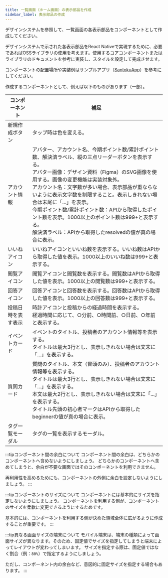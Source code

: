 ```yaml
---
title: 一覧画面（ホーム画面）の表示部品を作成
sidebar_label: 表示部品の作成
---
```


デザインシステムを参照して、一覧画面の各表示部品をコンポーネントとして作成してください。

デザインシステムで示された各表示部品をReact Nativeで実現するために、必要であればOSSライブラリの使用を考えます。使用するコアコンポーネントまたはライブラリのドキュメントを参考に実装し、スタイルを設定して完成させます。

コンポーネントの配置場所や実装例はサンプルアプリ（[SantokuApp](https://github.com/{@inject:organization}/mobile-app-crib-notes/tree/master/example-app/SantokuApp)）を参考にしてください。

作成するコンポーネントとして、例えば以下のものがあります（一部）。

| コンポーネント | 補足 |
|--|--|
| 新規作成ボタン | タップ時は色を変える。 |
| アカウント情報 | アバター、アカウント名、今期ポイント数/累計ポイント数、解決済ラベル、縦の三点リーダーボタンを表示する。<br />アバター画像：デザイン資料（Figma）のSVG画像を使用する。画像の変更機能は実装対象外。<br />アカウント名：文字数が多い場合、表示部品が重ならないように表示文字数を制限すること。表示しきれない場合は末尾に「...」を表示。<br />今期ポイント数/累計ポイント数：APIから取得したポイント数を表示。1000以上のポイント数は999+と表示する。<br />解決済ラベル：APIから取得したresolvedの値が真の場合に表示。 |
| いいねアイコン | いいねアイコンといいね数を表示する。いいね数はAPIから取得した値を表示。1000以上のいいね数は999+と表示する。|
| 閲覧アイコン | 閲覧アイコンと閲覧数を表示する。閲覧数はAPIから取得した値を表示。1000以上の閲覧数は999+と表示する。|
| 回答アイコン | 回答アイコンと回答数を表示する。回答数はAPIから取得した値を表示。1000以上の回答数は999+と表示する。|
| 投稿日時を表す表示 | 時計アイコンと投稿からの経過時間を表示する。<br />経過時間に応じて、○分前、○時間前、○日前、○年前と表示する。 |
| イベントカード | イベントのタイトル、投稿者のアカウント情報等を表示する。<br />タイトルは最大3行とし、表示しきれない場合は文末に「...」を表示する。 |
| 質問カード | 質問のタイトル、本文（冒頭のみ）、投稿者のアカウント情報等を表示する。<br />タイトルは最大3行とし、表示しきれない場合は文末に「...」を表示する。<br />本文は最大2行とし、表示しきれない場合は文末に「...」を表示する。<br />タイトル先頭の初心者マークはAPIから取得したbeginnerの値が真の場合に表示。 |
| タグ一覧モーダル | タグの一覧を表示するモーダル。 |

:::tipコンポーネント間の余白について
コンポーネント間の余白は、どちらかのコンポーネントへ含めないようにしましょう。
どちらかのコンポーネントへ含めてしまうと、余白が不要な画面ではそのコンポーネントを利用できません。

再利用性を高めるためにも、コンポーネントの外側に余白を設定しないようにしましょう。
:::

:::tipコンポーネントのサイズについて
コンポーネントには基本的にサイズを指定しないようにしましょう。
コンポーネントを利用する側が、コンポーネントのサイズを柔軟に変更できるようにするためです。

基本的には、コンポーネントを利用する側が決めた領域全体に広がるように作成することが重要です。
:::

:::tip異なる画面サイズの端末について
モバイル端末は、端末の種類によって画面サイズが異なります。そのため、固定値でサイズを指定してしまうと端末によってレイアウトが変わってしまいます。
サイズを指定する際は、固定値ではなく割合（例：`80%`）で指定するようにしましょう。

ただし、コンポーネント内の余白など、意図的に固定サイズを指定する場合もあります。
:::
